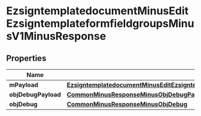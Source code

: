 
# EzsigntemplatedocumentMinusEditEzsigntemplateformfieldgroupsMinusV1MinusResponse

## Properties
Name | Type | Description | Notes
------------ | ------------- | ------------- | -------------
**mPayload** | [**EzsigntemplatedocumentMinusEditEzsigntemplateformfieldgroupsMinusV1MinusResponseMinusMPayload**](EzsigntemplatedocumentMinusEditEzsigntemplateformfieldgroupsMinusV1MinusResponseMinusMPayload.md) |  | 
**objDebugPayload** | [**CommonMinusResponseMinusObjDebugPayload**](CommonMinusResponseMinusObjDebugPayload.md) |  |  [optional]
**objDebug** | [**CommonMinusResponseMinusObjDebug**](CommonMinusResponseMinusObjDebug.md) |  |  [optional]




